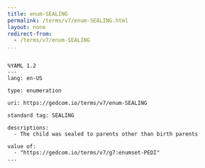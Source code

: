 ```yaml
---
title: enum-SEALING
permalink: /terms/v7/enum-SEALING.html
layout: none
redirect-from:
  - /terms/v7/enum-SEALING
...
```


```

%YAML 1.2
---
lang: en-US

type: enumeration

uri: https://gedcom.io/terms/v7/enum-SEALING

standard tag: SEALING

descriptions:
  - The child was sealed to parents other than birth parents

value of:
  - "https://gedcom.io/terms/v7/g7:enumset-PEDI"
...

```
